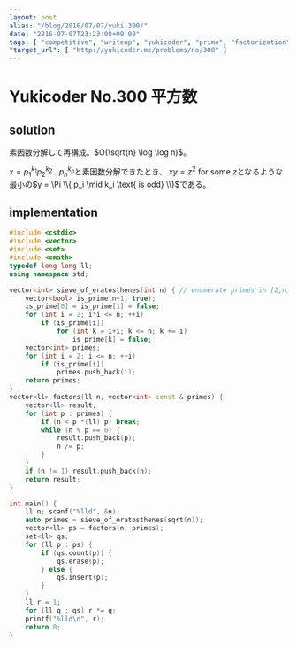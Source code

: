 ```yaml
---
layout: post
alias: "/blog/2016/07/07/yuki-300/"
date: "2016-07-07T23:23:08+09:00"
tags: [ "competitive", "writeup", "yukicoder", "prime", "factorization" ]
"target_url": [ "http://yukicoder.me/problems/no/300" ]
---
```


# Yukicoder No.300 平方数

## solution

素因数分解して再構成。$O(\sqrt{n} \log \log n)$。

$x = {p_1}^{k_1} {p_2}^{k_2} \dots {p_n}^{k_n}$と素因数分解できたとき、
$xy = z^2$ for some $z$となるような最小の$y = \Pi \\{ p_i \mid k_i \text{ is odd} \\}$である。

## implementation

``` c++
#include <cstdio>
#include <vector>
#include <set>
#include <cmath>
typedef long long ll;
using namespace std;

vector<int> sieve_of_eratosthenes(int n) { // enumerate primes in [2,n] with O(n log log n)
    vector<bool> is_prime(n+1, true);
    is_prime[0] = is_prime[1] = false;
    for (int i = 2; i*i <= n; ++i)
        if (is_prime[i])
            for (int k = i+i; k <= n; k += i)
                is_prime[k] = false;
    vector<int> primes;
    for (int i = 2; i <= n; ++i)
        if (is_prime[i])
            primes.push_back(i);
    return primes;
}
vector<ll> factors(ll n, vector<int> const & primes) {
    vector<ll> result;
    for (int p : primes) {
        if (n < p *(ll) p) break;
        while (n % p == 0) {
            result.push_back(p);
            n /= p;
        }
    }
    if (n != 1) result.push_back(n);
    return result;
}

int main() {
    ll n; scanf("%lld", &n);
    auto primes = sieve_of_eratosthenes(sqrt(n));
    vector<ll> ps = factors(n, primes);
    set<ll> qs;
    for (ll p : ps) {
        if (qs.count(p)) {
            qs.erase(p);
        } else {
            qs.insert(p);
        }
    }
    ll r = 1;
    for (ll q : qs) r *= q;
    printf("%lld\n", r);
    return 0;
}
```
